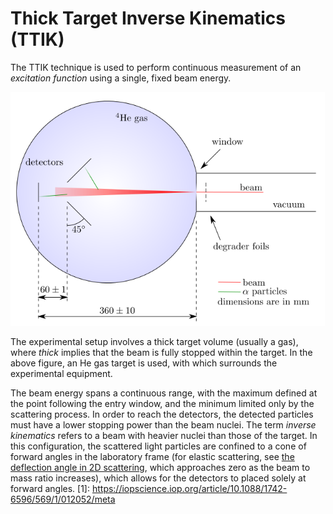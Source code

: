 Thick Target Inverse Kinematics (TTIK)
======================================
The TTIK technique is used to perform continuous measurement of an _excitation function_ using a single, fixed beam energy. 

![Thick Target Inverse Kinematics (TTIK)](images/thick-target-inverse-kinematics.png)

The experimental setup involves a thick target volume (usually a gas), where *thick* implies that the beam is fully stopped within the target. In the above figure, an He gas target is used, with which surrounds the experimental equipment. 

The beam energy spans a continuous range, with the maximum defined at the point following the entry window, and the minimum limited only by the scattering process. In order to reach the detectors, the detected particles must have a lower stopping power than the beam nuclei. The term *inverse kinematics* refers to a beam with heavier nuclei than those of the target. In this configuration, the scattered light particles are confined to a cone of forward angles in the laboratory frame (for elastic scattering, see [the deflection angle in 2D scattering](../../mechanics/2D-non-relativistic-collisions.md#Deflection-Angle), which approaches zero as the beam to mass ratio increases), which allows for the detectors to placed solely at forward angles.
[1]: https://iopscience.iop.org/article/10.1088/1742-6596/569/1/012052/meta